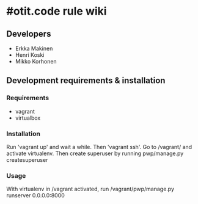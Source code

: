 # #otit.code rule wiki

## Developers
 - Erkka Makinen
 - Henri Koski
 - Mikko Korhonen

## Development requirements & installation
### Requirements
- vagrant
- virtualbox

### Installation
Run 'vagrant up' and wait a while. Then 'vagrant ssh'.
Go to /vagrant/ and activate virtualenv.
Then create superuser by running pwp/manage.py createsuperuser

### Usage
With virtualenv in /vagrant activated, run /vagrant/pwp/manage.py runserver 0.0.0.0:8000
